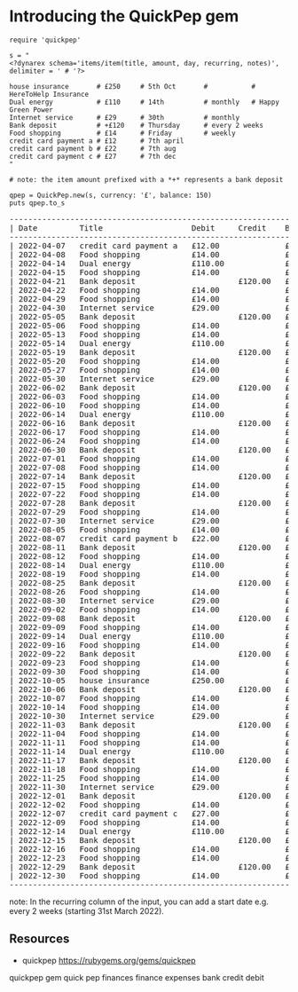 # Introducing the QuickPep gem


    require 'quickpep'

    s = "
    <?dynarex schema='items/item(title, amount, day, recurring, notes)', delimiter = ' # '?>

    house insurance       # £250     # 5th Oct       #           # HereToHelp Insurance
    Dual energy           # £110     # 14th          # monthly   # Happy Green Power
    Internet service      # £29      # 30th          # monthly
    Bank deposit          # +£120    # Thursday      # every 2 weeks
    Food shopping         # £14      # Friday        # weekly
    credit card payment a # £12      # 7th april
    credit card payment b # £22      # 7th aug
    credit card payment c # £27      # 7th dec
    "

    # note: the item amount prefixed with a *+* represents a bank deposit

    qpep = QuickPep.new(s, currency: '£', balance: 150)
    puts qpep.to_s

<pre>
--------------------------------------------------------------------
| Date         Title                   Debit     Credit    Balance  
--------------------------------------------------------------------
| 2022-04-07   credit card payment a   £12.00              £138.00  
| 2022-04-08   Food shopping           £14.00              £124.00  
| 2022-04-14   Dual energy             £110.00             £14.00   
| 2022-04-15   Food shopping           £14.00              £0.00    
| 2022-04-21   Bank deposit                      £120.00   £120.00  
| 2022-04-22   Food shopping           £14.00              £106.00  
| 2022-04-29   Food shopping           £14.00              £92.00   
| 2022-04-30   Internet service        £29.00              £63.00   
| 2022-05-05   Bank deposit                      £120.00   £183.00  
| 2022-05-06   Food shopping           £14.00              £169.00  
| 2022-05-13   Food shopping           £14.00              £155.00  
| 2022-05-14   Dual energy             £110.00             £45.00   
| 2022-05-19   Bank deposit                      £120.00   £165.00  
| 2022-05-20   Food shopping           £14.00              £151.00  
| 2022-05-27   Food shopping           £14.00              £137.00  
| 2022-05-30   Internet service        £29.00              £108.00  
| 2022-06-02   Bank deposit                      £120.00   £228.00  
| 2022-06-03   Food shopping           £14.00              £214.00  
| 2022-06-10   Food shopping           £14.00              £200.00  
| 2022-06-14   Dual energy             £110.00             £90.00   
| 2022-06-16   Bank deposit                      £120.00   £210.00  
| 2022-06-17   Food shopping           £14.00              £196.00  
| 2022-06-24   Food shopping           £14.00              £182.00  
| 2022-06-30   Bank deposit                      £120.00   £273.00  
| 2022-07-01   Food shopping           £14.00              £259.00  
| 2022-07-08   Food shopping           £14.00              £245.00  
| 2022-07-14   Bank deposit                      £120.00   £255.00  
| 2022-07-15   Food shopping           £14.00              £241.00  
| 2022-07-22   Food shopping           £14.00              £227.00  
| 2022-07-28   Bank deposit                      £120.00   £347.00  
| 2022-07-29   Food shopping           £14.00              £333.00  
| 2022-07-30   Internet service        £29.00              £304.00  
| 2022-08-05   Food shopping           £14.00              £290.00  
| 2022-08-07   credit card payment b   £22.00              £268.00  
| 2022-08-11   Bank deposit                      £120.00   £388.00  
| 2022-08-12   Food shopping           £14.00              £374.00  
| 2022-08-14   Dual energy             £110.00             £264.00  
| 2022-08-19   Food shopping           £14.00              £250.00  
| 2022-08-25   Bank deposit                      £120.00   £370.00  
| 2022-08-26   Food shopping           £14.00              £356.00  
| 2022-08-30   Internet service        £29.00              £327.00  
| 2022-09-02   Food shopping           £14.00              £313.00  
| 2022-09-08   Bank deposit                      £120.00   £433.00  
| 2022-09-09   Food shopping           £14.00              £419.00  
| 2022-09-14   Dual energy             £110.00             £309.00  
| 2022-09-16   Food shopping           £14.00              £295.00  
| 2022-09-22   Bank deposit                      £120.00   £415.00  
| 2022-09-23   Food shopping           £14.00              £401.00  
| 2022-09-30   Food shopping           £14.00              £358.00  
| 2022-10-05   house insurance         £250.00             £108.00  
| 2022-10-06   Bank deposit                      £120.00   £228.00  
| 2022-10-07   Food shopping           £14.00              £214.00  
| 2022-10-14   Food shopping           £14.00              £90.00   
| 2022-10-30   Internet service        £29.00              £153.00  
| 2022-11-03   Bank deposit                      £120.00   £273.00  
| 2022-11-04   Food shopping           £14.00              £259.00  
| 2022-11-11   Food shopping           £14.00              £245.00  
| 2022-11-14   Dual energy             £110.00             £135.00  
| 2022-11-17   Bank deposit                      £120.00   £255.00  
| 2022-11-18   Food shopping           £14.00              £241.00  
| 2022-11-25   Food shopping           £14.00              £227.00  
| 2022-11-30   Internet service        £29.00              £198.00  
| 2022-12-01   Bank deposit                      £120.00   £318.00  
| 2022-12-02   Food shopping           £14.00              £304.00  
| 2022-12-07   credit card payment c   £27.00              £277.00  
| 2022-12-09   Food shopping           £14.00              £263.00  
| 2022-12-14   Dual energy             £110.00             £153.00  
| 2022-12-15   Bank deposit                      £120.00   £273.00  
| 2022-12-16   Food shopping           £14.00              £259.00  
| 2022-12-23   Food shopping           £14.00              £245.00  
| 2022-12-29   Bank deposit                      £120.00   £365.00  
| 2022-12-30   Food shopping           £14.00              £322.00  
--------------------------------------------------------------------
</pre>

note: In the recurring column of the input, you can add a start date e.g. every 2 weeks (starting 31st March 2022).

## Resources

* quickpep https://rubygems.org/gems/quickpep

quickpep gem quick pep finances finance expenses bank credit debit
